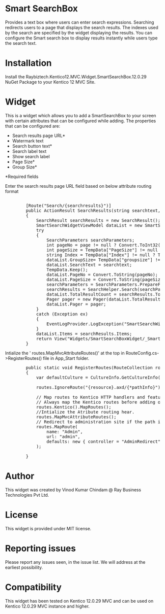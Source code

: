 # Smart SearchBox

Provides a text box where users can enter search expressions. Searching redirects users to a page that displays the search results. The indexes used by the search are specified by the widget displaying the results. You can configure the Smart search box to display results instantly while users type the search text.

# Installation

Install the Raybiztech.Kentico12.MVC.Widget.SmartSearchBox.12.0.29 NuGet Package to your Kentico 12 MVC Site. 

# Widget

This is a widget which allows you to add a SmartSearchBox to your screen with certain attributes that can be configured while adding. The properties that can be configured are:

- Search results page URL*
- Watermark text
- Search button text*
- Search label text
- Show search label
- Page Size*
- Group Size*

*Required fields

Enter the search results page URL field based on below attribute routing format
<pre>		
        [Route("Search/{searchresults}")]
        public ActionResult SearchResults(string searchtext, string page)
        {
            SearchResult searchResults = new SearchResult();
            SmartSearchWidgetViewModel dataList = new SmartSearchWidgetViewModel();
            try
            {
                SearchParameters searchParameters;
                int pageNo = page != null ? Convert.ToInt32(page) : 1;
                int pageSize = TempData["PageSize"] != null ? Convert.ToInt32(TempData["PageSize"].ToString()) : 6;
                string Index = TempData["Index"] != null ? TempData["Index"].ToString() : "";
                dataList.GroupSize= TempData["groupsize"] != null ?TempData["groupsize"].ToString(): "10";
                dataList.SearchText = searchtext;
                TempData.Keep();
                dataList.PageNo = Convert.ToString(pageNo);
                dataList.PageSize = Convert.ToString(pageSize);
                searchParameters = SearchParameters.PrepareForPages(searchtext, new[] { Index }, pageNo, pageSize, MembershipContext.AuthenticatedUser);
                searchResults = SearchHelper.Search(searchParameters);
                dataList.TotalResultCount = searchResults.TotalNumberOfResults;
                Pager pager = new Pager(dataList.TotalResultCount, pageNo, Convert.ToInt32(dataList.PageSize) , Convert.ToInt32(dataList.GroupSize));
                dataList.Pager = pager;
            }
            catch (Exception ex)
            {
                EventLogProvider.LogException("SmartSearchWidgetController", "SearchResults", ex);
            }
            dataList.Items = searchResults.Items;
            return View("Widgets/SmartSearchBoxWidget/_SmartSearchResultWidget", dataList);
        }
</pre>

Intialize the ' routes.MapMvcAttributeRoutes()' at the top  in RouteConfig.cs->RegisterRoutes() file in App_Start folder.
 <pre>
        public static void RegisterRoutes(RouteCollection routes)
        {
            var defaultCulture = CultureInfo.GetCultureInfo("en-US");

            routes.IgnoreRoute("{resource}.axd/{*pathInfo}");

            // Map routes to Kentico HTTP handlers and features enabled in ApplicationConfig.cs
            // Always map the Kentico routes before adding other routes. Issues may occur if Kentico URLs are matched by a general route, for example images might not be displayed on pages
            routes.Kentico().MapRoutes();
            //Intialize the Atribute routing hear.
            routes.MapMvcAttributeRoutes();
            // Redirect to administration site if the path is "admin"
            routes.MapRoute(
                name: "Admin",
                url: "admin",
                defaults: new { controller = "AdminRedirect", action = "Index" }
            );

		}
</pre>	

# Author

This widget was created by Vinod Kumar Chindam @ Ray Business Technologies Pvt Ltd.

# License

This widget is provided under MIT license.

# Reporting issues

Please report any issues seen, in the issue list. We will address at the earliest possibility.

# Compatibility

This widget has been tested on Kentico 12.0.29 MVC and can be used on Kentico 12.0.29 MVC instance and higher.
